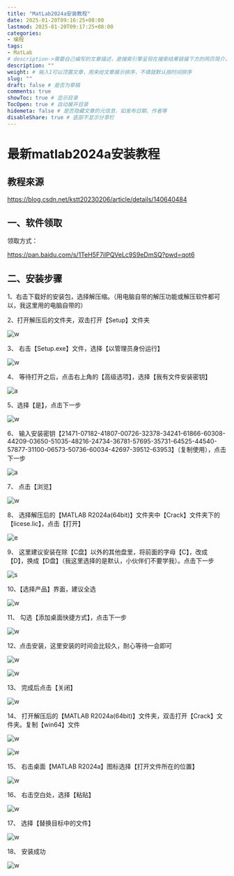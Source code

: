 ```yaml
---
title: "MatLab2024a安装教程"
date: 2025-01-20T09:16:25+08:00
lastmod: 2025-01-20T09:17:25+08:00
categories:
- 编程
tags:
- MatLab
# description->需要自己编写的文章描述，是搜索引擎呈现在搜索结果链接下方的网页简介，建议设置
description: ""
weight: # 输入1可以顶置文章，用来给文章展示排序，不填就默认按时间排序
slug: ""
draft: false # 是否为草稿
comments: true
showToc: true # 显示目录
TocOpen: true # 自动展开目录
hidemeta: false # 是否隐藏文章的元信息，如发布日期、作者等
disableShare: true # 底部不显示分享栏
---
```


# 最新matlab2024a安装教程


## 教程來源


https://blog.csdn.net/kstt20230206/article/details/140640484

## 一、软件领取

领取方式：

https://pan.baidu.com/s/1TeH5F7ilPQVeLc9S9eDmSQ?pwd=qot6 
 

## 二、安装步骤

1、右击下载好的安装包，选择解压缩。（用电脑自带的解压功能或解压软件都可以，我这里用的电脑自带的）


2、打开解压后的文件夹，双击打开【Setup】文件夹 

![w](https://i-blog.csdnimg.cn/direct/f914ecbbea1d4316b50c9309a00468c8.png)

3、 右击【Setup.exe】文件，选择【以管理员身份运行】

![w](https://i-blog.csdnimg.cn/direct/1ce79e66407d423ca5bc12f1ae861af8.png)

4、 等待打开之后，点击右上角的【高级选项】，选择【我有文件安装密钥】

![a](https://i-blog.csdnimg.cn/direct/827d047328ba428cad271b4184c7670e.png)

5、选择【是】，点击下一步 

![w](https://i-blog.csdnimg.cn/direct/7e4fe763d14d4704b31a69e0aad58188.png)

6、 输入安装密钥【21471-07182-41807-00726-32378-34241-61866-60308-44209-03650-51035-48216-24734-36781-57695-35731-64525-44540-57877-31100-06573-50736-60034-42697-39512-63953】（复制使用），点击下一步

![a](https://i-blog.csdnimg.cn/direct/33ecc7708dac4b638635752b7c40a739.png)

7、 点击【浏览】

![w](https://i-blog.csdnimg.cn/direct/e03e6c975388422ebf4fa8e1e7c4f8e5.png)

8、 选择解压后的【MATLAB R2024a(64bit)】文件夹中【Crack】文件夹下的【licese.lic】，点击【打开】

![e](https://i-blog.csdnimg.cn/direct/0cf10d203ad3491f948b829a44022628.png)

9、 这里建议安装在除【C盘】以外的其他盘里，将前面的字母【C】，改成【D】，换成【D盘】（我这里选择的是默认，小伙伴们不要学我）。点击下一步

![s](https://i-blog.csdnimg.cn/direct/201f9619266d45b5abefa187d8b1403e.png)

10、【选择产品】界面，建议全选 

![w](https://i-blog.csdnimg.cn/direct/15c258ef71a64dd5a5c257ef4fe007ef.png)

11、 勾选【添加桌面快捷方式】，点击下一步

![w](https://i-blog.csdnimg.cn/direct/d71bae577b164860ac8dc2ee088bff0e.png)

 12、点击安装，这里安装的时间会比较久，耐心等待一会即可 

![w](https://i-blog.csdnimg.cn/direct/234f52e09fff41b89b7b75ebcb8282b6.png)

![w](https://i-blog.csdnimg.cn/direct/80062c4727154ee8a394de615d5d59bc.png)

13、 完成后点击【关闭】

![w](https://i-blog.csdnimg.cn/direct/6c11b7f91f1e400fbcd6819273cbf77a.png)

14、 打开解压后的【MATLAB R2024a(64bit)】文件夹，双击打开【Crack】文件夹。复制【win64】文件

![w](https://i-blog.csdnimg.cn/direct/ee6b5ed0c5be46e0819a70f041be73c4.png)

![w](https://i-blog.csdnimg.cn/direct/a5450c66f039469a91afca185cd18355.png)

15、 右击桌面【MATLAB R2024a】图标选择【打开文件所在的位置】

![w](https://i-blog.csdnimg.cn/direct/6c263738f4f648b6a10bd81f5f20a408.png)

16、 右击空白处，选择【粘贴】

![w](https://i-blog.csdnimg.cn/direct/c7f47f83229245b9b58409d4af3fc337.png)

17、 选择【替换目标中的文件】

![w](https://i-blog.csdnimg.cn/direct/738e8d54d5b44aa4842e4c5ed6ee8405.png)

18、 安装成功

![w](https://i-blog.csdnimg.cn/direct/336a1ea9c1e6469cbabba4ec25bf6039.png)










